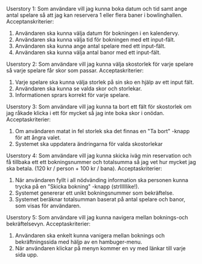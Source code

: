 Userstory 1: Som användare vill jag kunna boka datum och tid samt ange antal spelare så att jag kan reservera 1 eller flera baner i bowlinghallen.
Acceptanskriterier:
1. Användaren ska kunna välja datum för bokningen i en kalendervy. 
2. Användaren ska kunna välja tid för bokningen med ett input-fält. 
3. Användaren ska kunna ange antal spelare med ett input-fält. 
4. Användaren ska kunna välja antal banor med ett input-fält. 

Userstory 2: Som användare vill jag kunna välja skostorlek för varje spelare så varje spelare får skor som passar.
Acceptaskriterier:
1. Varje spelare ska kunna välja storlek på sin sko en hjälp av ett input fält. 
2. Användaren ska kunna se valda skor och storlekar. 
3. Informationen sprars korrekt för varje spelare. 

Userstory 3: Som användare vill jag kunna ta bort ett fält för skostorlek om jag råkade klicka i ett för mycket så jag inte boka skor i onödan.
Acceptaskriterier:
1. Om användaren matat in fel storlek ska det finnas en "Ta bort" -knapp för att ångra valet. 
2. Systemet ska uppdatera ändringarna för valda skostorlekar


Userstory 4: Som användare vill jag kunna skicka iväg min reservation och få tillbaka ett ett bokningsnummer och totalsumma så jag vet hur mycket jag ska betala. (120 kr / person + 100 kr / bana).
Acceptaskriterier:
1. När användaren fyllt i all nödvänding information ska personen kunna trycka på en "Skicka bokning" -knapp (strIIIIIike!). 
2. Systemet genererar ett unikt bokningsnummer som bekräftelse. 
3. Systemet beräknar totalsumman baserat på antal spelare och banor, som visas för användaren. 

Userstory 5: Som användare vill jag kunna navigera mellan boknings-och bekräftelsevyn.
Acceptaskriterier:
1. Användaren ska enkelt kunna vanigera mellan boknings och bekräftningssida med häljp av en hambuger-menu. 
2. När användaren klickar på menyn kommer en vy med länkar till varje sida upp. 

